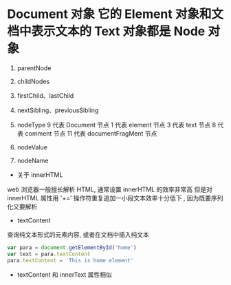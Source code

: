 # Document 对象 它的 Element 对象和文档中表示文本的 Text 对象都是 Node 对象

1. parentNode

2. childNodes

3. firstChild、lastChild

4. nextSibling、previousSibling

5. nodeType
   9 代表 Document 节点
   1 代表 element 节点
   3 代表 text 节点
   8 代表 comment 节点
   11 代表 documentFragMent 节点

6. nodeValue

7. nodeName

- 关于 innerHTML

web 浏览器一般擅长解析 HTML, 通常设置 innerHTML 的效率非常高
但是对 innerHTML 属性用 '+=' 操作符重复追加一小段文本效率十分低下 , 因为既要序列化又要解析

- textContent

查询纯文本形式的元素内容, 或者在文档中插入纯文本

```js
var para = document.getElementById('home')
var text = para.textContent
para.textContent = 'This is home element'
```

- textContent 和 innerText 属性相似

